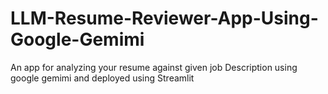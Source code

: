 # LLM-Resume-Reviewer-App-Using-Google-Gemimi
An app for analyzing your resume against given job Description using google gemimi and deployed using Streamlit
